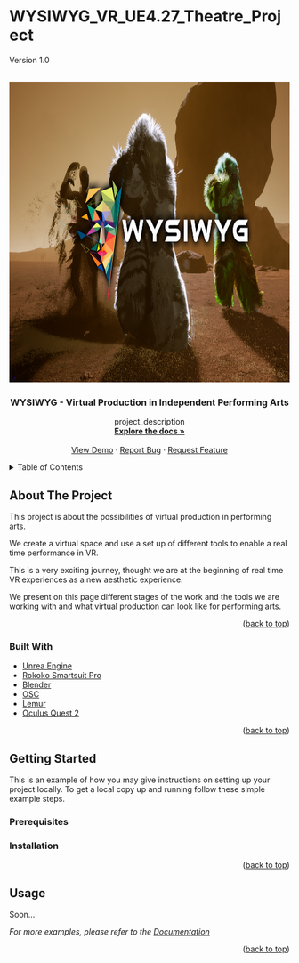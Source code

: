 # WYSIWYG_VR_UE4.27_Theatre_Project
 Version 1.0

<!-- PROJECT LOGO -->
<br />
<div align="center">
  <a href="https://github.com/circat/WYSIWYG_VR_UE4.27_Theatre_Project">
    <img src="ProjectLogo/WorkshopCover.jpg" alt="Logo" width="800" height="540">
  </a>


<h3 align="center">WYSIWYG - Virtual Production in Independent Performing Arts</h3>

  <p align="center">
    project_description
    <br />
    <a href="https://github.com/github_username/repo_name"><strong>Explore the docs »</strong></a>
    <br />
    <br />
    <a href="https://github.com/github_username/repo_name">View Demo</a>
    ·
    <a href="https://github.com/github_username/repo_name/issues">Report Bug</a>
    ·
    <a href="https://github.com/github_username/repo_name/issues">Request Feature</a>
  </p>
</div>



<!-- TABLE OF CONTENTS -->
<details>
  <summary>Table of Contents</summary>
  <ol>
    <li>
      <a href="#about-the-project">About The Project</a>
      <ul>
        <li><a href="#built-with">Built With</a></li>
      </ul>
    </li>
    <li>
      <a href="#getting-started">Getting Started</a>
      <ul>
        <li><a href="#prerequisites">Prerequisites</a></li>
        <li><a href="#installation">Installation</a></li>
      </ul>
    </li>
    <li><a href="#usage">Usage</a></li>
    <li><a href="#roadmap">Roadmap</a></li>
    <li><a href="#contributing">Contributing</a></li>
    <li><a href="#license">License</a></li>
    <li><a href="#contact">Contact</a></li>
    <li><a href="#acknowledgments">Acknowledgments</a></li>
  </ol>
</details>



<!-- ABOUT THE PROJECT -->
## About The Project

This project is about the possibilities of virtual production in performing arts.

We create a virtual space and use a set up of different tools to enable a real time performance in VR. 

This is a very exciting journey, thought we are at the beginning of real time VR experiences as a new aesthetic experience. 
 
We present on this page different stages of the work and the tools we are working with and what virtual production can look like for performing arts. 

<p align="right">(<a href="#top">back to top</a>)</p>



### Built With

* [Unrea Engine](https://www.epicgames.com/)
* [Rokoko Smartsuit Pro](https://www.rokoko.com/)
* [Blender](https://www.blender.org/)
* [OSC](https://de.wikipedia.org/wiki/Open_Sound_Control)
* [Lemur](https://liine.net/en/products/lemur/)
* [Oculus Quest 2](https://www.oculus.com/quest-2/)


<p align="right">(<a href="#top">back to top</a>)</p>



<!-- GETTING STARTED -->
## Getting Started

This is an example of how you may give instructions on setting up your project locally.
To get a local copy up and running follow these simple example steps.

### Prerequisites



### Installation



<p align="right">(<a href="#top">back to top</a>)</p>



<!-- USAGE EXAMPLES -->
## Usage

Soon...

_For more examples, please refer to the [Documentation](https://www.circat-sound.de/wysiwyg)_

<p align="right">(<a href="#top">back to top</a>)</p>

